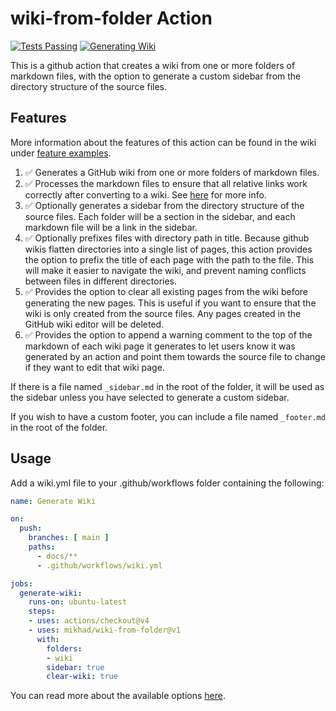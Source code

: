 # wiki-from-folder Action
[![Tests Passing](wiki-from-folder/actions/workflows/coverage.yml/badge.svg)](wiki-from-folder/actions/workflows/coverage.yml)
[![Generating Wiki](wiki-from-folder/actions/workflows/wiki.yml/badge.svg)](wiki-from-folder/actions/workflows/wiki.yml)

This is a github action that creates a wiki from one or more folders of markdown files, with the option to generate a custom sidebar from the directory structure of the source files.

## Features
More information about the features of this action can be found in the wiki under <a href="wiki-from-folder/wiki/features">feature examples</a>.
1. ✅ Generates a GitHub wiki from one or more folders of markdown files.
1. ✅ Processes the markdown files to ensure that all relative links work correctly after converting to a wiki. See [here](wiki-from-folder/wiki/link-processing) for more info.
1. ✅ Optionally generates a sidebar from the directory structure of the source files. Each folder will be a section in the sidebar, and each markdown file will be a link in the sidebar.
1. ✅ Optionally prefixes files with directory path in title. Because github wikis flatten directories into a single list of pages, this action provides the option to prefix the title of each page with the path to the file. This will make it easier to navigate the wiki, and prevent naming conflicts between files in different directories.
1. ✅ Provides the option to clear all existing pages from the wiki before generating the new pages. This is useful if you want to ensure that the wiki is only created from the source files. Any pages created in the GitHub wiki editor will be deleted.
1. ✅ Provides the option to append a warning comment to the top of the markdown of each wiki page it generates to let users know it was generated by an action and point them towards the source file to change if they want to edit that wiki page.

If there is a file named `_sidebar.md` in the root of the folder, it will be used as the sidebar unless you have selected to generate a custom sidebar.

If you wish to have a custom footer, you can include a file named `_footer.md` in the root of the folder.

## Usage
Add a wiki.yml file to your .github/workflows folder containing the following:
```yaml
name: Generate Wiki

on:
  push:
    branches: [ main ]
    paths:
      - docs/**
      - .github/workflows/wiki.yml

jobs:
  generate-wiki:
    runs-on: ubuntu-latest
    steps:
    - uses: actions/checkout@v4
    - uses: mikhad/wiki-from-folder@v1
      with:
        folders:
        - wiki
        sidebar: true
        clear-wiki: true
```

You can read more about the available options [here](wiki-from-folder/wiki).